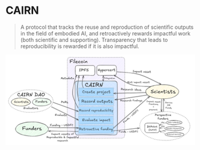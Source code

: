 # CAIRN

> A protocol that tracks the reuse and reproduction of scientific outputs in the field of embodied AI, and retroactively rewards impactful work (both scientific and supporting). Transparency that leads to reproducibility is rewarded if it is also impactful.

![Concept](assets/Cairn.png)